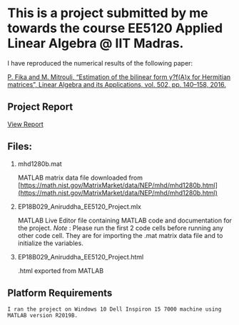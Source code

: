 # This is a project submitted by me towards the course EE5120 Applied Linear Algebra @ IIT Madras.

I have reproduced the numerical results of the following paper: 

[P. Fika and M. Mitrouli, “Estimation of the bilinear form y?f(A)x for Hermitian matrices”, Linear Algebra and its Applications, vol. 502, pp. 140–158, 2016.](https://www.sciencedirect.com/science/article/pii/S002437951500511X)


## Project Report

[View Report](https://htmlpreview.github.io/?raw.githubusercontent.com/s-aniruddha/EE5120-Linear-Algebra-Project/main/EP18B029_Aniruddha_EE5120_Project.html)

## Files:

1. mhd1280b.mat

    MATLAB matrix data file downloaded from 
    [https://math.nist.gov/MatrixMarket/data/NEP/mhd/mhd1280b.html](https://math.nist.gov/MatrixMarket/data/NEP/mhd/mhd1280b.html)

2. EP18B029_Aniruddha_EE5120_Project.mlx

    MATLAB Live Editor file containing MATLAB code and documentation for the project.
    *Note* : Please run the first 2 code cells before running any other code cell. They are 
             for importing the .mat matrix data file and to initialize the variables. 

3. EP18B029_Aniruddha_EE5120_Project.html

    .html exported from MATLAB

## Platform Requirements

    I ran the project on Windows 10 Dell Inspiron 15 7000 machine using MATLAB version R2019B.


